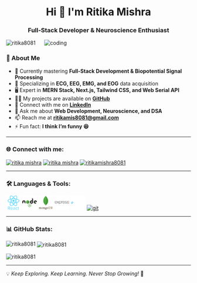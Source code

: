 <h1 align="center">Hi 👋 I'm Ritika Mishra</h1>
<h3 align="center">Full-Stack Developer & Neuroscience Enthusiast</h3>

<img align="right" alt="coding" width="400" src="https://cdn.dribbble.com/users/4055494/screenshots/15215756/lottie-000_1_1.gif">

<p align="left"> <img src="https://komarev.com/ghpvc/?username=ritika8081&label=Profile%20views&color=0e75b6&style=flat" alt="ritika8081" /> </p>

### 🚀 About Me
- 🌱 Currently mastering **Full-Stack Development & Biopotential Signal Processing**
- 🧠 Specializing in **ECG, EEG, EMG, and EOG** data acquisition
- 🖥️ Expert in **MERN Stack, Next.js, Tailwind CSS, and Web Serial API**
- 👨‍💻 My projects are available on **[GitHub](https://github.com/Ritika8081)**
- 📝 Connect with me on **[LinkedIn](https://www.linkedin.com/mwlite/in/ritika-mishra-a965251bb)**
- 💬 Ask me about **Web Development, Neuroscience, and DSA**
- 📫 Reach me at **ritikamis8081@gmail.com**
- ⚡ Fun fact: **I think I’m funny 😆**

---

### 🌐 Connect with me:
<p align="left">
<a href="https://linkedin.com/in/ritika-mishra-a965251bb" target="blank"><img align="center" src="https://raw.githubusercontent.com/rahuldkjain/github-profile-readme-generator/master/src/images/icons/Social/linked-in-alt.svg" alt="ritika mishra" height="30" width="40" /></a>
<a href="https://fb.com/ritika.mishra" target="blank"><img align="center" src="https://raw.githubusercontent.com/rahuldkjain/github-profile-readme-generator/master/src/images/icons/Social/facebook.svg" alt="ritika mishra" height="30" width="40" /></a>
<a href="https://instagram.com/ritikamishra8081" target="blank"><img align="center" src="https://raw.githubusercontent.com/rahuldkjain/github-profile-readme-generator/master/src/images/icons/Social/instagram.svg" alt="ritikamishra8081" height="30" width="40" /></a>
</p>

---

### 🛠️ Languages & Tools:
<p align="left">
<a href="https://reactjs.org/" target="_blank" rel="noreferrer"> <img src="https://raw.githubusercontent.com/devicons/devicon/master/icons/react/react-original-wordmark.svg" alt="react" width="40" height="40"/></a>
<a href="https://nodejs.org" target="_blank" rel="noreferrer"> <img src="https://raw.githubusercontent.com/devicons/devicon/master/icons/nodejs/nodejs-original-wordmark.svg" alt="nodejs" width="40" height="40"/></a>
<a href="https://www.mongodb.com/" target="_blank" rel="noreferrer"> <img src="https://raw.githubusercontent.com/devicons/devicon/master/icons/mongodb/mongodb-original-wordmark.svg" alt="mongodb" width="40" height="40"/></a>
<a href="https://expressjs.com" target="_blank" rel="noreferrer"> <img src="https://raw.githubusercontent.com/devicons/devicon/master/icons/express/express-original-wordmark.svg" alt="express" width="40" height="40"/></a>
<a href="https://tailwindcss.com" target="_blank" rel="noreferrer"> <img src="https://raw.githubusercontent.com/devicons/devicon/master/icons/tailwindcss/tailwindcss-original-wordmark.svg" alt="tailwind" width="40" height="40"/></a>
<a href="https://git-scm.com/" target="_blank" rel="noreferrer"> <img src="https://www.vectorlogo.zone/logos/git-scm/git-scm-icon.svg" alt="git" width="40" height="40"/></a>
</p>

---

### 📊 GitHub Stats:
<p><img align="left" src="https://github-readme-stats.vercel.app/api/top-langs?username=ritika8081&show_icons=true&locale=en&layout=compact" alt="ritika8081" /></p>
<p>&nbsp;<img align="center" src="https://github-readme-stats.vercel.app/api?username=ritika8081&show_icons=true&locale=en" alt="ritika8081" /></p>
<p><img align="center" src="https://github-readme-streak-stats.herokuapp.com/?user=ritika8081&" alt="ritika8081" /></p>

---

💡 *Keep Exploring. Keep Learning. Never Stop Growing!* 🚀
